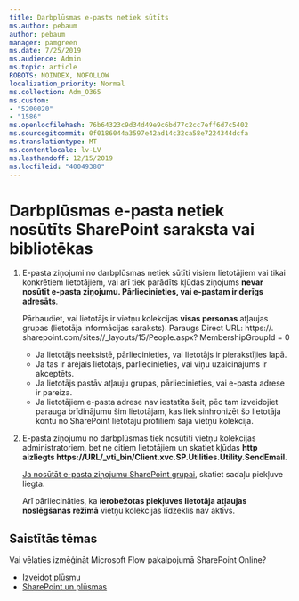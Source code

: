 ```yaml
---
title: Darbplūsmas e-pasts netiek sūtīts
ms.author: pebaum
author: pebaum
manager: pamgreen
ms.date: 7/25/2019
ms.audience: Admin
ms.topic: article
ROBOTS: NOINDEX, NOFOLLOW
localization_priority: Normal
ms.collection: Adm_O365
ms.custom:
- "5200020"
- "1586"
ms.openlocfilehash: 76b64323c9d34d49e9c6bd77c2cc7eff6d7c5402
ms.sourcegitcommit: 0f0186044a3597e42ad14c32ca58e7224344dcfa
ms.translationtype: MT
ms.contentlocale: lv-LV
ms.lasthandoff: 12/15/2019
ms.locfileid: "40049380"
---
```

# <a name="workflow-email-is-not-being-sent-for-a-sharepoint-list-or-library"></a>Darbplūsmas e-pasta netiek nosūtīts SharePoint saraksta vai bibliotēkas

1. E-pasta ziņojumi no darbplūsmas netiek sūtīti visiem lietotājiem vai tikai konkrētiem lietotājiem, vai arī tiek parādīts kļūdas ziņojums **nevar nosūtīt e-pasta ziņojumu. Pārliecinieties, vai e-pastam ir derīgs adresāts**.

    Pārbaudiet, vai lietotājs ir vietņu kolekcijas **visas personas** atļaujas grupas (lietotāja informācijas saraksts).  Paraugs Direct URL: https://<tenant>. sharepoint.com/sites/<sitename>/_layouts/15/People.aspx? MembershipGroupId = 0

    - Ja lietotājs neeksistē, pārliecinieties, vai lietotājs ir pierakstījies lapā. 
    - Ja tas ir ārējais lietotājs, pārliecinieties, vai viņu uzaicinājums ir akceptēts.
    - Ja lietotājs pastāv atļauju grupas, pārliecinieties, vai e-pasta adrese ir pareiza.
    - Ja lietotājiem e-pasta adrese nav iestatīta šeit, pēc tam izveidojiet parauga brīdinājumu šim lietotājam, kas liek sinhronizēt šo lietotāja kontu no SharePoint lietotāju profiliem šajā vietņu kolekcijā.
 
2. E-pasta ziņojumu no darbplūsmas tiek nosūtīti vietņu kolekcijas administratoriem, bet ne citiem lietotājiem un skatiet kļūdas **http aizliegts <span>https:</span>//URL/_vti_bin/Client.xvc.SP.Utilities.Utility.SendEmail**.
 

    [Ja nosūtāt e-pasta ziņojumu SharePoint grupai](https://docs.microsoft.com/sharepoint/support/sharing-and-permissions/access-denied-when-send-an-email-to-groups), skatiet sadaļu piekļuve liegta.

    Arī pārliecināties, ka **ierobežotas piekļuves lietotāja atļaujas noslēgšanas režīmā** vietņu kolekcijas līdzeklis nav aktīvs.


## <a name="related-topics"></a>Saistītās tēmas
Vai vēlaties izmēģināt Microsoft Flow pakalpojumā SharePoint Online?
- [Izveidot plūsmu](https://support.office.com/article/Create-a-flow-for-a-list-or-library-in-SharePoint-Online-or-OneDrive-for-Business-a9c3e03b-0654-46af-a254-20252e580d01) 
- [SharePoint un plūsmas](https://flow.microsoft.com/blog/sharepoint-and-flow/) 


